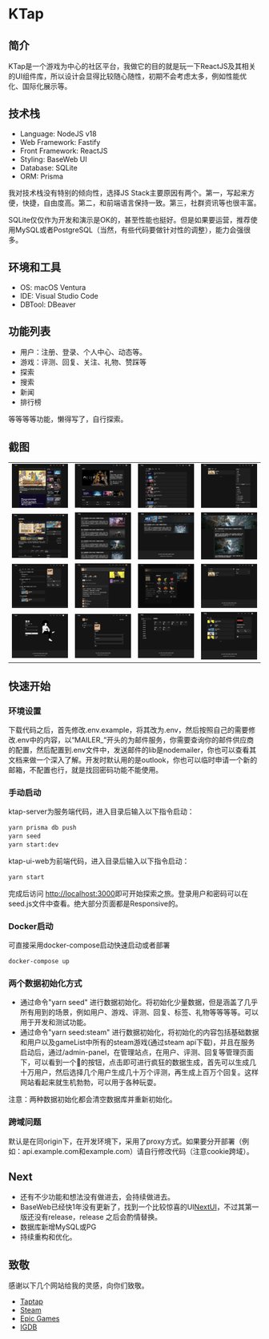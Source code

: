 # KTap

## 简介

KTap是一个游戏为中心的社区平台，我做它的目的就是玩一下ReactJS及其相关的UI组件库，所以设计会显得比较随心随性，初期不会考虑太多，例如性能优化、国际化展示等。

## 技术栈

* Language: NodeJS v18
* Web Framework: Fastify
* Front Framework: ReactJS
* Styling: BaseWeb UI
* Database: SQLite
* ORM: Prisma

我对技术栈没有特别的倾向性，选择JS Stack主要原因有两个。第一，写起来方便，快捷，自由度高。第二，和前端语言保持一致。第三，社群资讯等也很丰富。

SQLite仅仅作为开发和演示是OK的，甚至性能也挺好。但是如果要运营，推荐使用MySQL或者PostgreSQL（当然，有些代码要做针对性的调整），能力会强很多。

## 环境和工具

* OS: macOS Ventura
* IDE: Visual Studio Code
* DBTool: DBeaver

## 功能列表

* 用户：注册、登录、个人中心、动态等。
* 游戏：评测、回复、关注、礼物、赞踩等
* 探索
* 搜索
* 新闻
* 排行榜

等等等等功能，懒得写了，自行探索。

## 截图

<table>
    <tr>
        <td><img src="./docs/screenshots/index.png"/></td>
        <td><img src="./docs/screenshots/discover.png"/></td>
        <td><img src="./docs/screenshots/rank.png"/></td>
        <td><img src="./docs/screenshots/tag.png"/></td>
    </tr>
    <tr>
        <td><img src="./docs/screenshots/app-detail.png"/></td>
        <td><img src="./docs/screenshots/news.png"/></td>
        <td><img src="./docs/screenshots/app-news.png"/></td>
        <td><img src="./docs/screenshots/news-detail.png"/></td>
    </tr>
    <tr>
        <td><img src="./docs/screenshots/user-center.png"/></td>
        <td><img src="./docs/screenshots/review.png"/></td>
        <td><img src="./docs/screenshots/gift.png"/></td>
        <td><img src="./docs/screenshots/search.png"/></td>
    </tr>
    <tr>
        <td><img src="./docs/screenshots/login.png"/></td>
        <td><img src="./docs/screenshots/profile.png"/></td>
        <td><img src="./docs/screenshots/admin-panel.png"/></td>
        <td><img src="./docs/screenshots/organizations.png"/></td>
    </tr>
</table>

## 快速开始

### 环境设置

下载代码之后，首先修改.env.example，将其改为.env，然后按照自己的需要修改.env中的内容，以“MAILER_”开头的为邮件服务，你需要查询你的邮件供应商的配置，然后配置到.env文件中，发送邮件的lib是nodemailer，你也可以查看其文档来做一个深入了解。开发时默认用的是outlook，你也可以临时申请一个新的邮箱，不配置也行，就是找回密码功能不能使用。

### 手动启动

ktap-server为服务端代码，进入目录后输入以下指令启动：

```bash
yarn prisma db push
yarn seed
yarn start:dev
```

ktap-ui-web为前端代码，进入目录后输入以下指令启动：

```bash
yarn start
```

完成后访问 [http://localhost:3000](http://localhost:3000)即可开始探索之旅。登录用户和密码可以在seed.js文件中查看。绝大部分页面都是Responsive的。

### Docker启动

可直接采用docker-compose启动快速启动或者部署

```bash
docker-compose up
```

### 两个数据初始化方式

* 通过命令"yarn seed" 进行数据初始化。将初始化少量数据，但是涵盖了几乎所有用到的场景，例如用户、游戏、评测、回复、标签、礼物等等等等。可以用于开发和测试功能。
* 通过命令"yarn seed:steam" 进行数据初始化，将初始化的内容包括基础数据和用户以及gameList中所有的steam游戏(通过steam api下载)，并且在服务启动后，通过/admin-panel，在管理站点，在用户、评测、回复等管理页面下，可以看到一个🚀的按钮，点击即可进行疯狂的数据生成，首先可以生成几十万用户，然后选择几个用户生成几十万个评测，再生成上百万个回复。这样网站看起来就生机勃勃，可以用于各种玩耍。

注意：两种数据初始化都会清空数据库并重新初始化。

### 跨域问题

默认是在同origin下，在开发环境下，采用了proxy方式。如果要分开部署（例如：api.example.com和example.com）请自行修改代码（注意cookie跨域）。

## Next

* 还有不少功能和想法没有做进去，会持续做进去。
* BaseWeb已经快1年没有更新了，找到一个比较惊喜的UI[NextUI](https://nextui.org)，不过其第一版还没有release，release 之后会酌情替换。
* 数据库新增MySQL或PG
* 持续重构和优化。

## 致敬

感谢以下几个网站给我的灵感，向你们致敬。

* [Taptap](https://taptap.cn/)
* [Steam](https://store.steampowered.com/)
* [Epic Games](https://store.epicgames.com/zh-CN/)
* [IGDB](https://igdb.com/)
